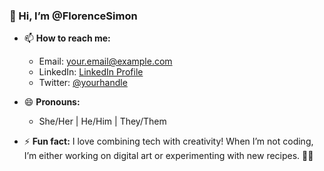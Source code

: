 ### 👋 Hi, I’m @FlorenceSimon



- 📫 **How to reach me:**
  - Email: [your.email@example.com](mailto:your.email@example.com)
  - LinkedIn: [LinkedIn Profile](https://www.linkedin.com/in/yourprofile)
  - Twitter: [@yourhandle](https://twitter.com/yourhandle)

- 😄 **Pronouns:** 
  - She/Her | He/Him | They/Them

- ⚡ **Fun fact:**
  I love combining tech with creativity! When I’m not coding, I’m either working on digital art or experimenting with new recipes. 🍰✨
